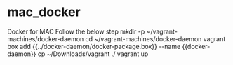 # mac_docker
Docker for MAC
Follow the below step
mkdir -p ~/vagrant-machines/docker-daemon
cd ~/vagrant-machines/docker-daemon
vagrant box add {{../docker-daemon/docker-package.box}} --name {{docker-daemon}}
cp ~/Downloads/vagrant ./
vagrant up
